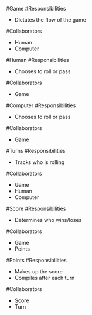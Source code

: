#Game
#Responsibilities
- Dictates the flow of the game

#Collaborators
- Human
- Computer


#Human 
#Responsibilities
- Chooses to roll or pass

#Collaborators
- Game


#Computer 
#Responsibilities
- Chooses to roll or pass

#Collaborators
- Game


#Turns
#Responsibilities
- Tracks who is rolling

#Collaborators
- Game
- Human
- Computer


#Score
#Responsibilities
- Determines who wins/loses

#Collaborators
- Game
- Points


#Points
#Responsibilities
- Makes up the score
- Compiles after each turn

#Collaborators
- Score
- Turn